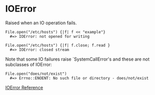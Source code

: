 # IOError

Raised when an IO operation fails.

    File.open("/etc/hosts") {|f| f << "example"}
      #=> IOError: not opened for writing

    File.open("/etc/hosts") {|f| f.close; f.read }
      #=> IOError: closed stream

Note that some IO failures raise `SystemCallError's and these are not
subclasses of IOError:

    File.open("does/not/exist")
      #=> Errno::ENOENT: No such file or directory - does/not/exist

[IOError Reference](https://ruby-doc.org/core-2.5.0/IOError.html)